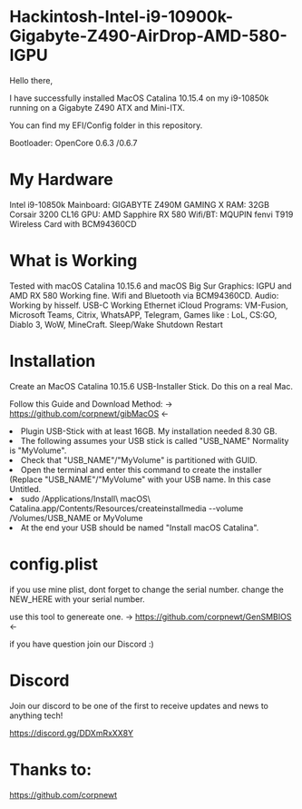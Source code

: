 # Hackintosh-Intel-i9-10900k-Gigabyte-Z490-AirDrop-AMD-580-IGPU

Hello there,

I have successfully installed MacOS Catalina 10.15.4 on my i9-10850k running on a Gigabyte Z490 ATX and Mini-ITX.

You can find my EFI/Config folder in this repository.

Bootloader: OpenCore 0.6.3 /0.6.7


# My Hardware
Intel i9-10850k
Mainboard: GIGABYTE Z490M GAMING X 
RAM: 32GB Corsair 3200 CL16
GPU: AMD Sapphire RX 580
Wifi/BT: MQUPIN fenvi T919 Wireless Card with BCM94360CD 


# What is Working
 Tested with macOS Catalina 10.15.6 and macOS Big Sur
 Graphics: IGPU and AMD RX 580 Working fine.
 Wifi and Bluetooth via BCM94360CD.
 Audio: Working by hisself. 
 USB-C Working
 Ethernet
 iCloud
 Programs: VM-Fusion, Microsoft Teams, Citrix, WhatsAPP, Telegram, 
 Games like : LoL, CS:GO, Diablo 3, WoW, MineCraft.
 Sleep/Wake
 Shutdown
 Restart

 
 
 
# Installation 
Create an MacOS Catalina 10.15.6 USB-Installer Stick. Do this on a real Mac.

Follow this Guide and Download Method: -> https://github.com/corpnewt/gibMacOS <-


<li> Plugin USB-Stick with at least 16GB. My installation needed 8.30 GB. </li>
<li> The following assumes your USB stick is called "USB_NAME" Normality is "MyVolume". </li>
<li> Check that "USB_NAME"/"MyVolume" is partitioned with GUID. </li>
<li> Open the terminal and enter this command to create the installer (Replace "USB_NAME"/"MyVolume" with your USB name. In this case Untitled. </li>
<li> sudo /Applications/Install\ macOS\ Catalina.app/Contents/Resources/createinstallmedia --volume /Volumes/USB_NAME or MyVolume </li>
<li> At the end your USB should be named "Install macOS Catalina". </li>

# config.plist
if you use mine plist, dont forget to change the serial number. 
change the NEW_HERE with your serial number.

use this tool to genereate one. -> https://github.com/corpnewt/GenSMBIOS <-

if you have question join our Discord :)

# Discord
Join our discord to be one of the first to receive updates and news to anything tech!

https://discord.gg/DDXmRxXX8Y


# Thanks to:
https://github.com/corpnewt
